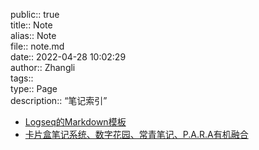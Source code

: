 public:: true  
title:: Note  
alias:: Note  
file:: note.md  
date:: 2022-04-28 10:02:29  
author:: Zhangli  
tags::  
type:: Page  
description:: “笔记索引”

- [Logseq的Markdown模板](2022042901.md)
- [卡片盒笔记系统、数字花园、常青笔记、P.A.R.A有机融合](2022051001.md)